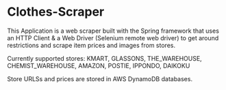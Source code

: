 # Clothes-Scraper

This Application is a web scraper built with the Spring framework that uses an HTTP Client & a Web Driver (Selenium remote web driver) to get around restrictions and scrape item prices and images from stores.


Currently supported stores: KMART, GLASSONS, THE_WAREHOUSE, CHEMIST_WAREHOUSE, AMAZON, POSTIE, IPPONDO, DAIKOKU

Store URLSs and prices are stored in AWS DynamoDB databases.
